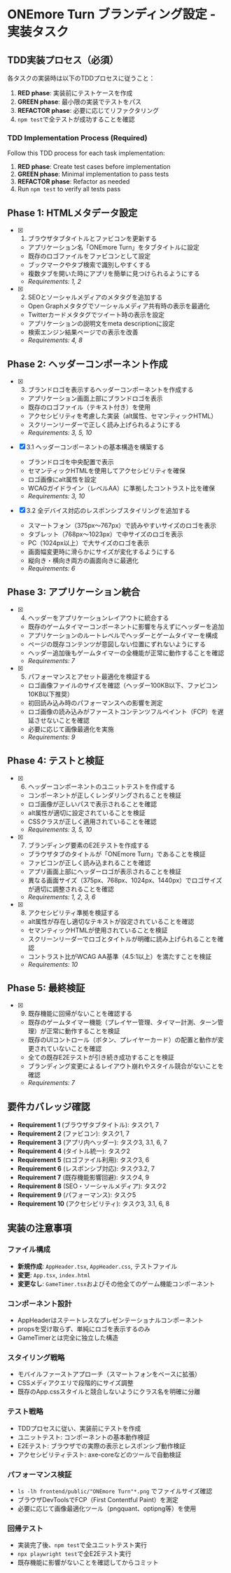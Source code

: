 # ONEmore Turn ブランディング設定 - 実装タスク

## TDD実装プロセス（必須）

各タスクの実装時は以下のTDDプロセスに従うこと：
1. **RED phase**: 実装前にテストケースを作成
2. **GREEN phase**: 最小限の実装でテストをパス
3. **REFACTOR phase**: 必要に応じてリファクタリング
4. `npm test`で全テストが成功することを確認

### TDD Implementation Process (Required)

Follow this TDD process for each task implementation:
1. **RED phase**: Create test cases before implementation
2. **GREEN phase**: Minimal implementation to pass tests
3. **REFACTOR phase**: Refactor as needed
4. Run `npm test` to verify all tests pass

## Phase 1: HTMLメタデータ設定

- [x] 1. ブラウザタブタイトルとファビコンを更新する
  - アプリケーション名「ONEmore Turn」をタブタイトルに設定
  - 既存のロゴファイルをファビコンとして設定
  - ブックマークやタブ検索で識別しやすくする
  - 複数タブを開いた時にアプリを簡単に見つけられるようにする
  - _Requirements: 1, 2_

- [x] 2. SEOとソーシャルメディアのメタタグを追加する
  - Open Graphメタタグでソーシャルメディア共有時の表示を最適化
  - Twitterカードメタタグでツイート時の表示を設定
  - アプリケーションの説明文をmeta descriptionに設定
  - 検索エンジン結果ページでの表示を改善
  - _Requirements: 4, 8_

## Phase 2: ヘッダーコンポーネント作成

- [x] 3. ブランドロゴを表示するヘッダーコンポーネントを作成する
  - アプリケーション画面上部にブランドロゴを表示
  - 既存のロゴファイル（テキスト付き）を使用
  - アクセシビリティを考慮した実装（alt属性、セマンティックHTML）
  - スクリーンリーダーで正しく読み上げられるようにする
  - _Requirements: 3, 5, 10_

- [x] 3.1 ヘッダーコンポーネントの基本構造を構築する
  - ブランドロゴを中央配置で表示
  - セマンティックHTMLを使用してアクセシビリティを確保
  - ロゴ画像にalt属性を設定
  - WCAGガイドライン（レベルAA）に準拠したコントラスト比を確保
  - _Requirements: 3, 10_

- [x] 3.2 全デバイス対応のレスポンシブスタイリングを追加する
  - スマートフォン（375px〜767px）で読みやすいサイズのロゴを表示
  - タブレット（768px〜1023px）で中サイズのロゴを表示
  - PC（1024px以上）で大サイズのロゴを表示
  - 画面幅変更時に滑らかにサイズが変化するようにする
  - 縦向き・横向き両方の画面向きに最適化
  - _Requirements: 6_

## Phase 3: アプリケーション統合

- [x] 4. ヘッダーをアプリケーションレイアウトに統合する
  - 既存のゲームタイマーコンポーネントに影響を与えずにヘッダーを追加
  - アプリケーションのルートレベルでヘッダーとゲームタイマーを構成
  - ページの既存コンテンツが意図しない位置にずれないようにする
  - ヘッダー追加後もゲームタイマーの全機能が正常に動作することを確認
  - _Requirements: 7_

- [x] 5. パフォーマンスとアセット最適化を検証する
  - ロゴ画像ファイルのサイズを確認（ヘッダー100KB以下、ファビコン10KB以下推奨）
  - 初回読み込み時のパフォーマンスへの影響を測定
  - ロゴ画像の読み込みがファーストコンテンツフルペイント（FCP）を遅延させないことを確認
  - 必要に応じて画像最適化を実施
  - _Requirements: 9_

## Phase 4: テストと検証

- [x] 6. ヘッダーコンポーネントのユニットテストを作成する
  - コンポーネントが正しくレンダリングされることを検証
  - ロゴ画像が正しいパスで表示されることを確認
  - alt属性が適切に設定されていることを検証
  - CSSクラスが正しく適用されていることを確認
  - _Requirements: 3, 5, 10_

- [x] 7. ブランディング要素のE2Eテストを作成する
  - ブラウザタブのタイトルが「ONEmore Turn」であることを検証
  - ファビコンが正しく読み込まれることを確認
  - アプリ画面上部にヘッダーロゴが表示されることを検証
  - 異なる画面サイズ（375px、768px、1024px、1440px）でロゴサイズが適切に調整されることを確認
  - _Requirements: 1, 2, 3, 6_

- [x] 8. アクセシビリティ準拠を検証する
  - alt属性が存在し適切なテキストが設定されていることを確認
  - セマンティックHTMLが使用されていることを検証
  - スクリーンリーダーでロゴとタイトルが明確に読み上げられることを確認
  - コントラスト比がWCAG AA基準（4.5:1以上）を満たすことを検証
  - _Requirements: 10_

## Phase 5: 最終検証

- [x] 9. 既存機能に回帰がないことを確認する
  - 既存のゲームタイマー機能（プレイヤー管理、タイマー計測、ターン管理）が正常に動作することを検証
  - 既存のUIコントロール（ボタン、プレイヤーカード）の配置と動作が変更されていないことを確認
  - 全ての既存E2Eテストが引き続き成功することを検証
  - ブランディング変更によるレイアウト崩れやスタイル競合がないことを確認
  - _Requirements: 7_

## 要件カバレッジ確認

- **Requirement 1** (ブラウザタブタイトル): タスク1, 7
- **Requirement 2** (ファビコン): タスク1, 7
- **Requirement 3** (アプリ内ヘッダー): タスク3, 3.1, 6, 7
- **Requirement 4** (タイトル統一): タスク2
- **Requirement 5** (ロゴファイル利用): タスク3, 6
- **Requirement 6** (レスポンシブ対応): タスク3.2, 7
- **Requirement 7** (既存機能影響回避): タスク4, 9
- **Requirement 8** (SEO・ソーシャルメディア): タスク2
- **Requirement 9** (パフォーマンス): タスク5
- **Requirement 10** (アクセシビリティ): タスク3, 3.1, 6, 8

## 実装の注意事項

### ファイル構成
- **新規作成**: `AppHeader.tsx`, `AppHeader.css`, テストファイル
- **変更**: `App.tsx`, `index.html`
- **変更なし**: `GameTimer.tsx`およびその他全てのゲーム機能コンポーネント

### コンポーネント設計
- AppHeaderはステートレスなプレゼンテーショナルコンポーネント
- propsを受け取らず、単純にロゴを表示するのみ
- GameTimerとは完全に独立した構造

### スタイリング戦略
- モバイルファーストアプローチ（スマートフォンをベースに拡張）
- CSSメディアクエリで段階的にサイズ調整
- 既存のApp.cssスタイルと競合しないようにクラス名を明確に分離

### テスト戦略
- TDDプロセスに従い、実装前にテストを作成
- ユニットテスト: コンポーネントの基本動作検証
- E2Eテスト: ブラウザでの実際の表示とレスポンシブ動作検証
- アクセシビリティテスト: axe-coreなどのツールで自動検証

### パフォーマンス検証
- `ls -lh frontend/public/"ONEmore Turn"*.png` でファイルサイズ確認
- ブラウザDevToolsでFCP（First Contentful Paint）を測定
- 必要に応じて画像最適化ツール（pngquant、optipng等）を使用

### 回帰テスト
- 実装完了後、`npm test`で全ユニットテスト実行
- `npx playwright test`で全E2Eテスト実行
- 既存機能に影響がないことを確認してからコミット

